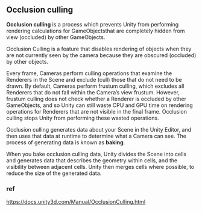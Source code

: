 ## Occlusion culling
**Occlusion culling** is a process which prevents Unity from performing rendering calculations for GameObjectsthat are completely hidden from view (occluded) by other GameObjects.

Occlusion Culling is a feature that disables rendering of objects when they are not currently seen by the camera because they are obscured (occluded) by other objects.


Every frame, Cameras
 perform culling operations that examine the Renderers in the Scene
 and exclude (cull) those that do not need to be drawn. By default, Cameras perform frustum culling, which excludes all Renderers that do not fall within the Camera’s view frustum. However, frustum culling does not check whether a Renderer is occluded by other GameObjects, and so Unity can still waste CPU and GPU time on rendering operations for Renderers that are not visible in the final frame. Occlusion culling stops Unity from performing these wasted operations.

Occlusion culling generates data about your Scene in the Unity Editor, and then uses that data at runtime to determine what a Camera can see. The process of generating data is known as **baking**.

When you bake occlusion culling data, Unity divides the Scene into cells and generates data that describes the geometry within cells, and the visibility between adjacent cells. Unity then merges cells where possible, to reduce the size of the generated data.

### ref
https://docs.unity3d.com/Manual/OcclusionCulling.html
